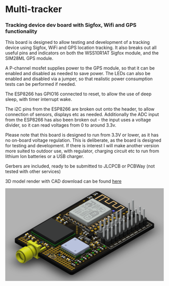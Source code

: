 # Multi-tracker

### Tracking device dev board with Sigfox, Wifi and GPS functionality

This board is designed to allow testing and development of a tracking device using Sigfox, WiFi and GPS location tracking. It also breaks out all useful pins and indicators on both the WSS10R1AT Sigfox module, and the SIM28ML GPS module.

A P-channel mosfet supplies power to the GPS module, so that it can be enabled and disabled as needed to save power. The LEDs can also be enabled and disabled via a jumper, so that realistic power consumption tests can be performed if needed.

The ESP8266 has GPIO16 connected to reset, to allow the use of deep sleep, with timer interrupt wake.

The i2C pins from the ESP8266 are broken out onto the header, to allow connection of sensors, displays etc as needed. Additionally the ADC input from the ESP8266 has also been broken out - the input uses a voltage divider, so it can read voltages from 0 to around 3.3v.

Please note that this board is designed to run from 3.3V or lower, as it has no on-board voltage regulation. This is deliberate, as the board is designed for testing and development. If there is interest I will make another version more suited to outdoor use, with regulator, charging circuit etc to run from lithium Ion batteries or a USB charger.

Gerbers are included, ready to be submitted to JLCPCB or PCBWay (not tested with other services)

3D model render with CAD download can be found [here](https://a360.co/2Z3gr4b)

![Render](./images/tracker-brd-v2.png?raw=true)
